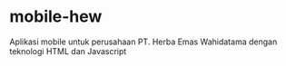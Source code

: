 # mobile-hew
Aplikasi mobile untuk perusahaan PT. Herba Emas Wahidatama dengan teknologi HTML dan Javascript
